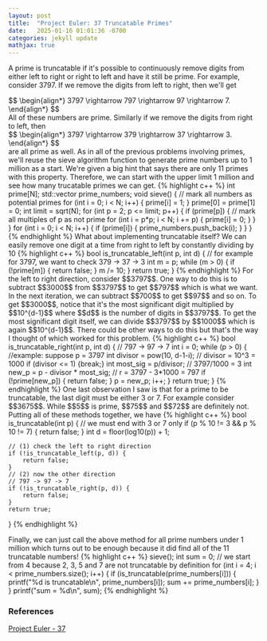 ```yaml
---
layout: post
title:  "Project Euler: 37 Truncatable Primes"
date:   2025-01-16 01:01:36 -0700
categories: jekyll update
mathjax: true
---
```

A prime is truncatable if it's possible to continuously remove digits from either left to right or right to left and have it still be prime. For example, consider 3797. If we remove the digits from left to right, then we'll get
<div>
	$$
	\begin{align*}
	 3797 \rightarrow 797 \rightarrow 97 \rightarrow 7.
	\end{align*}
	$$
</div>
All of these numbers are prime. Similarly if we remove the digits from right to left, then
<div>
	$$
	\begin{align*}
	 3797 \rightarrow 379 \rightarrow 37 \rightarrow 3.
	\end{align*}
	$$
</div>
are all prime as well. As in all of the previous problems involving primes, we'll reuse the sieve algorithm function to generate prime numbers up to 1 million as a start. We're given a big hint that says there are only 11 primes with this property. Therefore, we can start with the upper limit 1 million and see how many trucatable primes we can get.
<!------------------------------------------------------------------------------------>
{% highlight c++ %}
int prime[N];
std::vector<int> prime_numbers;
void sieve() {
    // mark all numbers as potential primes
    for (int i = 0; i < N; i++) {
        prime[i] = 1;
    }
    prime[0] = prime[1] = 0;
    int limit = sqrt(N);
    for (int p = 2; p <= limit; p++) {
        if (prime[p]) {
            // mark all multiples of p as not prime
            for (int i = p*p; i < N; i += p) {
                prime[i] = 0;
            }
        }
    }
    for (int i = 0; i < N; i++) {
        if (prime[i]) {
            prime_numbers.push_back(i);
        }
    }
}
{% endhighlight %}
<!------------------------------------------------------------------------------------>
What about implementing truncatable itself? We can easily remove one digit at a time from right to left by constantly dividing by 10
{% highlight c++ %}
bool is_truncatable_left(int p, int d) {
    // for example for 3797, we want to check 379 -> 37 -> 3
    int m = p;
    while (m > 0) {
        if (!prime[m]) {
            return false;
        }
        m /= 10;
    }
    return true;
}
{% endhighlight %}
<!------------------------------------------------------------------------------------>
For the left to right direction, consider $$3797$$. One way to do this is to subtract $$3000$$ from $$3797$$ to get $$797$$ which is what we want. In the next iteration, we can subtract $$700$$ to get $$97$$ and so on. To get $$3000$$, notice that it's the most significant digit multiplied by $$10^{d-1}$$ where $$d$$ is the number of digits in $$3797$$. To get the most significant digit itself, we can divide $$3797$$ by $$1000$$ which is again $$10^{d-1}$$. There could be other ways to do this but that's the way I thought of which worked for this problem.
<!------------------------------------------------------------------------------------>
{% highlight c++ %}
bool is_truncatable_right(int p, int d) {
    // 797 -> 97 -> 7
    int i = 0;
    while (p > 0) { //example: suppose p = 3797
        int divisor = pow(10, d-1-i); // divisor = 10^3 = 1000
        if (divisor <= 1) {break;}
        int most_sig = p/divisor; // 3797/1000 = 3
        int new_p = p - divisor * most_sig; // r = 3797 - 3*1000 = 797
        if (!prime[new_p]) {
            return false;
        }
        p = new_p;
        i++;
    }
    return true;
}
{% endhighlight %}
<!------------------------------------------------------------------------------------>
One last observation I saw is that for a prime to be truncatable, the last digit must be either 3 or 7. For example consider $$3675$$. While $$5$$ is prime, $$75$$ and $$72$$ are definitely not. Putting all of these methods together, we have
<!------------------------------------------------------------------------------------>
{% highlight c++ %}
bool is_truncatable(int p) {
    // we must end with 3 or 7 only
    if (p % 10 != 3 && p % 10 != 7) {
        return false;
    }
    int d = floor(log10(p)) + 1;
    
    // (1) check the left to right direction
    if (!is_truncatable_left(p, d)) {
        return false;
    }
    // (2) now the other direction
    // 797 -> 97 -> 7
    if (!is_truncatable_right(p, d)) {
        return false;
    }
    return true;
}
{% endhighlight %}
<!------------------------------------------------------------------------------------>
Finally, we can just call the above method for all prime numbers under 1 million which turns out to be enough because it did find all of the 11 truncatable numbers!
{% highlight c++ %}
    sieve();
    int sum = 0;
    // we start from 4 because 2, 3, 5 and 7 are not truncatable by definition
    for (int i = 4; i < prime_numbers.size(); i++) {
        if (is_truncatable(prime_numbers[i])) {
            printf("%d is truncatable\n", prime_numbers[i]);
            sum += prime_numbers[i];
        }
    }
    printf("sum = %d\n", sum);
{% endhighlight %}
<br>
<!------------------------------------------------------------------------------------>
<h3>References</h3>
<a href="https://projecteuler.net/problem=37">Project Euler - 37</a>
<br>

